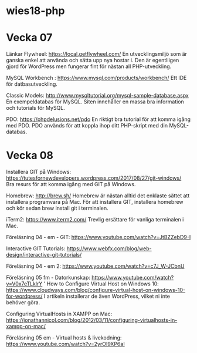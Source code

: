 # wies18-php

# Vecka 07

Länkar
Flywheel: https://local.getflywheel.com/
En utvecklingsmiljö som är ganska enkel att använda och sätta upp nya hostar i. Den är egentliigen gjord för WordPress men fungerar fint för nästan all PHP-utveckling.

MySQL Workbench : https://www.mysql.com/products/workbench/
Ett IDE för datbasutveckling.

Classic Models: http://www.mysqltutorial.org/mysql-sample-database.aspx
En exempeldatabas för MySQL. Siten innehåller en massa bra information och tutorials för MySQL.

PDO: https://phpdelusions.net/pdo
En riktigt bra tutorial för att komma igång med PDO. PDO används för att koppla ihop ditt PHP-skript med din MySQL-databas.


# Vecka 08

Installera GIT på Windows: https://tutesfornewdevelopers.wordpress.com/2017/08/27/git-windows/
Bra resurs för att komma igång med GIT på Windows.

Homebrew: http://brew.sh/
Homebrew är nästan alltid det enklaste sättet att installera programvara på Mac. För att installera GIT, installera homebrew och kör sedan brew install git i terminalen.

iTerm2: https://www.iterm2.com/
Trevlig ersättare för vanliga terminalen i Mac.

Föreläsning 04 - em - GIT: https://www.youtube.com/watch?v=JtBZZebD9-I

Interactive GIT Tutorials: https://www.webfx.com/blog/web-design/interactive-git-tutorials/

Föreläsning 04 - em 2: https://www.youtube.com/watch?v=c7J_W-JCbnU

Föreläsning 05 fm - Datorkunskap: https://www.youtube.com/watch?v=V0x7eTLklrY
'
How to Configure Virtual Host on Windows 10: https://www.cloudways.com/blog/configure-virtual-host-on-windows-10-for-wordpress/
I artikeln installerar de även WordPress, vilket ni inte behöver göra.

Configuring VirtualHosts in XAMPP on Mac: https://jonathannicol.com/blog/2012/03/11/configuring-virtualhosts-in-xampp-on-mac/

Föreläsning 05 em - Virtual hosts & livekodning: https://www.youtube.com/watch?v=2yrOI9XP6aI

